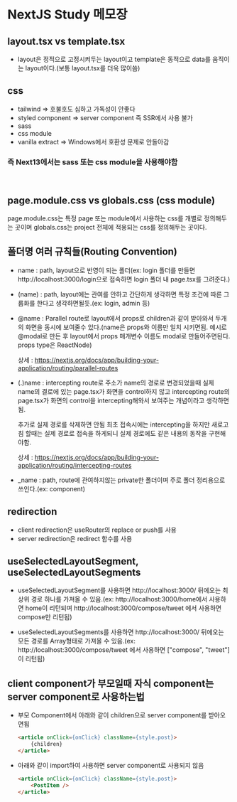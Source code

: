 # NextJS Study 메모장

## layout.tsx vs template.tsx

-   layout은 정적으로 고정시켜두는 layout이고 template은 동적으로 data를 움직이는 layout이다.(보통 layout.tsx를 더욱 많이씀)

## css

-   tailwind => 호불호도 심하고 가독성이 안좋다
-   styled component => server component 즉 SSR에서 사용 불가
-   sass
-   css module
-   vanilla extract => Windows에서 호환성 문제로 안돌아감

### 즉 Next13에서는 sass 또는 css module을 사용해야함

<br/>

## page.module.css vs globals.css (css module)

page.module.css는 특정 page 또는 module에서 사용하는 css를 개별로 정의해두는 곳이며 globals.css는 project 전체에 적용되는 css를 정의해두는 곳이다.

## 폴더명 여러 규칙들(Routing Convention)

-   name : path, layout으로 반영이 되는 폴더(ex: login 폴더를 만들면 http://localhost:3000/login으로 접속하면 login 폴더 내 page.tsx를 그려준다.)

-   (name) : path, layout에는 관여를 안하고 간단하게 생각하면 특정 조건에 따른 그룹화를 한다고 생각하면될듯.(ex: login, admin 등)

-   @name : Parallel route로 layout에서 props로 children과 같이 받아와서 두개의 화면을 동시에 보여줄수 있다.(name은 props와 이름만 일치 시키면됨. 예시로 @modal로 만든 후 layout에서 props 매개변수 이름도 modal로 만들어주면된다. props type은 ReactNode)

    상세 : https://nextjs.org/docs/app/building-your-application/routing/parallel-routes

-   (.)name : intercepting route로 주소가 name의 경로로 변경되었을때 실제 name의 결로에 있는 page.tsx가 화면을 control하지 않고 intercepting route의 page.tsx가 화면의 control을 intercepting해와서 보여주는 개념이라고 생각하면됨.

    추가로 실제 경로를 삭제하면 안됨 최초 접속시에는 intercepting을 하지만 새로고침 할때는 실제 경로로 접속을 하게되니 실제 경로에도 같은 내용의 동작을 구현해야함.

    상세 : https://nextjs.org/docs/app/building-your-application/routing/intercepting-routes

-   \_name : path, route에 관여하지않는 private한 폴더이며 주로 폴더 정리용으로 쓰인다.(ex: component)

## redirection

-   client redirection은 useRouter의 replace or push를 사용
-   server redirection은 redirect 함수를 사용

## useSelectedLayoutSegment, useSelectedLayoutSegments

-   useSelectedLayoutSegment를 사용하면 http://localhost:3000/ 뒤에오는 최상위 경로 하나를 가져올 수 있음.(ex: http://localhost:3000/home에서 사용하면 home이 리턴되며 http://localhost:3000/compose/tweet 에서 사용하면 compose만 리턴됨)

-   useSelectedLayoutSegments를 사용하면 http://localhost:3000/ 뒤에오는 모든 경로를 Array형태로 가져올 수 있음.(ex: http://localhost:3000/compose/tweet 에서 사용하면 ["compose", "tweet"]이 리턴됨)

## client component가 부모일때 자식 component는 server component로 사용하는법

-   부모 Component에서 아래와 같이 children으로 server component를 받아오면됨
    ```HTML
    <article onClick={onClick} className={style.post}>
        {children}
    </article>
    ```
-   아래와 같이 import하여 사용하면 server component로 사용되지 않음
    ```HTML
    <article onClick={onClick} className={style.post}>
        <PostItem />
    </article>
    ```
